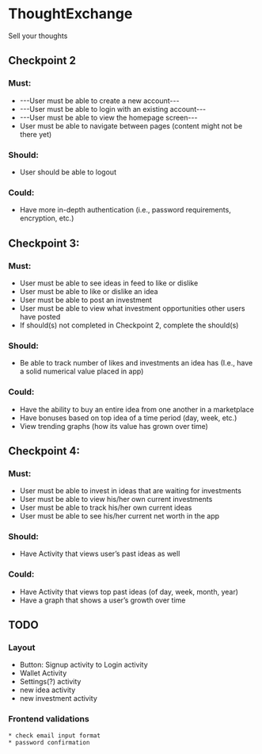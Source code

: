 
# ThoughtExchange

Sell your thoughts

## Checkpoint 2
### Must:
- ---User must be able to create a new account---
- ---User must be able to login with an existing account---
- ---User must be able to view the homepage screen---
- User must be able to navigate between pages (content might not be there yet)

### Should:
- User should be able to logout

### Could:
- Have more in-depth authentication (i.e., password requirements, encryption, etc.)

## Checkpoint 3:
### Must:
- User must be able to see ideas in feed to like or dislike
- User must be able to like or dislike an idea 
- User must be able to post an investment
- User must be able to view what investment opportunities other users have posted
- If should(s) not completed in Checkpoint 2, complete the should(s)
### Should:
- Be able to track number of likes and investments an idea has (I.e., have a solid numerical value placed in app)
### Could:
- Have the ability to buy an entire idea from one another in a marketplace
- Have bonuses based on top idea of a time period (day, week, etc.)
- View trending graphs (how its value has grown over time)

## Checkpoint 4:
### Must:
- User must be able to invest in ideas that are waiting for investments
- User must be able to view his/her own current investments
- User must be able to track his/her own current ideas
- User must be able to see his/her current net worth in the app
### Should:
- Have Activity that views user’s past ideas as well
### Could:
- Have Activity that views top past ideas (of day, week, month, year)
- Have a graph that shows a user’s growth over time

## TODO

### Layout
  * Button: Signup activity to Login activity 
  * Wallet Activity
  * Settings(?) activity
  * new idea activity
  * new investment activity

### Frontend validations
    * check email input format
    * password confirmation

